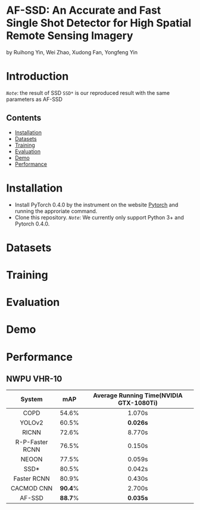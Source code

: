 # AF-SSD: An Accurate and Fast Single Shot Detector for High Spatial Remote Sensing Imagery
by Ruihong Yin, Wei Zhao, Xudong Fan, Yongfeng Yin
# Introduction



*`Note`*: the result of SSD `SSD*` is our reproduced result with the same parameters as AF-SSD

## Contents
- <a href='#installation'>Installation</a>
- <a href='#datasets'>Datasets</a>
- <a href='#training'>Training</a>
- <a href='#evaluation'>Evaluation</a>
- <a href='#demo'>Demo</a>
- <a href='#performance'>Performance</a>


# Installation
* Install PyTorch 0.4.0 by the instrument on the website [Pytorch](https://pytorch.org/) and running the approriate command.
* Clone this repository.
  *`Note`*: We currently only support Python 3+ and Pytorch 0.4.0.
  
# Datasets

# Training 

# Evaluation

# Demo

# Performance
## NWPU VHR-10
|System | mAP |Average Running Time(NVIDIA GTX-1080Ti)|
|:--:|:--:|:--:|
|COPD|54.6%|1.070s|
|YOLOv2|60.5%|**0.026s**|
|RICNN|72.6%|8.770s|
|R-P-Faster RCNN|76.5%|0.150s|
|NEOON|77.5%|0.059s|
|SSD*|80.5%|0.042s|
|Faster RCNN|80.9%|0.430s|
|CACMOD CNN|**90.4**%|2.700s|
|AF-SSD|**88.7**%|**0.035s**|
